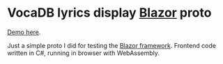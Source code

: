 # VocaDB lyrics display [Blazor](https://github.com/aspnet/Blazor) proto

[Demo here](https://lyrics-proto.vocadb.net/).

Just a simple proto I did for testing the [Blazor framework](https://github.com/aspnet/Blazor). Frontend code written in C#, running in browser with WebAssembly.